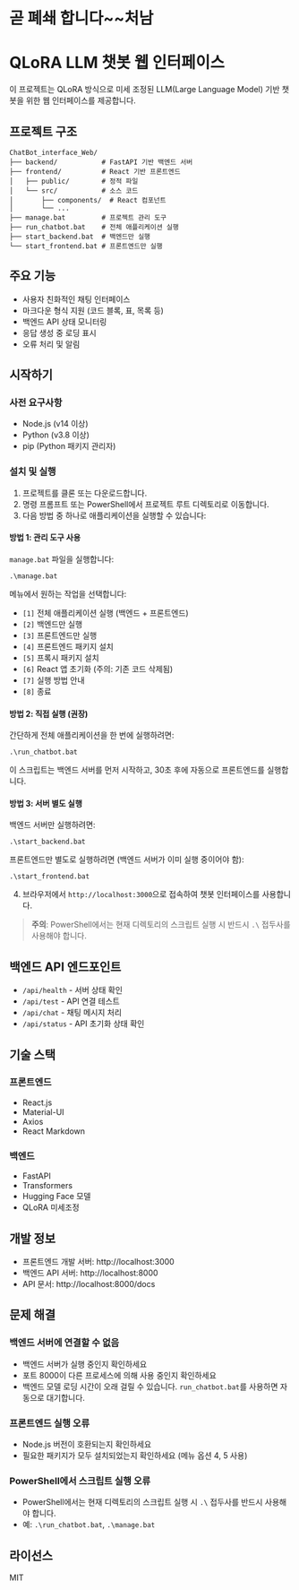 # 곧 폐쇄 합니다~~처남

# QLoRA LLM 챗봇 웹 인터페이스

이 프로젝트는 QLoRA 방식으로 미세 조정된 LLM(Large Language Model) 기반 챗봇을 위한 웹 인터페이스를 제공합니다.

## 프로젝트 구조

```
ChatBot_interface_Web/
├── backend/           # FastAPI 기반 백엔드 서버
├── frontend/          # React 기반 프론트엔드
│   ├── public/        # 정적 파일
│   └── src/           # 소스 코드
│       ├── components/  # React 컴포넌트
│       └── ...        
├── manage.bat         # 프로젝트 관리 도구
├── run_chatbot.bat    # 전체 애플리케이션 실행
├── start_backend.bat  # 백엔드만 실행
└── start_frontend.bat # 프론트엔드만 실행
```

## 주요 기능

- 사용자 친화적인 채팅 인터페이스
- 마크다운 형식 지원 (코드 블록, 표, 목록 등)
- 백엔드 API 상태 모니터링
- 응답 생성 중 로딩 표시
- 오류 처리 및 알림

## 시작하기

### 사전 요구사항

- Node.js (v14 이상)
- Python (v3.8 이상)
- pip (Python 패키지 관리자)

### 설치 및 실행

1. 프로젝트를 클론 또는 다운로드합니다.
2. 명령 프롬프트 또는 PowerShell에서 프로젝트 루트 디렉토리로 이동합니다.
3. 다음 방법 중 하나로 애플리케이션을 실행할 수 있습니다:

#### 방법 1: 관리 도구 사용

`manage.bat` 파일을 실행합니다:

```
.\manage.bat
```

메뉴에서 원하는 작업을 선택합니다:
- `[1]` 전체 애플리케이션 실행 (백엔드 + 프론트엔드)
- `[2]` 백엔드만 실행
- `[3]` 프론트엔드만 실행
- `[4]` 프론트엔드 패키지 설치
- `[5]` 프록시 패키지 설치
- `[6]` React 앱 초기화 (주의: 기존 코드 삭제됨)
- `[7]` 실행 방법 안내
- `[8]` 종료

#### 방법 2: 직접 실행 (권장)

간단하게 전체 애플리케이션을 한 번에 실행하려면:

```
.\run_chatbot.bat
```

이 스크립트는 백엔드 서버를 먼저 시작하고, 30초 후에 자동으로 프론트엔드를 실행합니다.

#### 방법 3: 서버 별도 실행

백엔드 서버만 실행하려면:

```
.\start_backend.bat
```

프론트엔드만 별도로 실행하려면 (백엔드 서버가 이미 실행 중이어야 함):

```
.\start_frontend.bat
```

4. 브라우저에서 `http://localhost:3000`으로 접속하여 챗봇 인터페이스를 사용합니다.

> **주의**: PowerShell에서는 현재 디렉토리의 스크립트 실행 시 반드시 `.\` 접두사를 사용해야 합니다.

## 백엔드 API 엔드포인트

- `/api/health` - 서버 상태 확인
- `/api/test` - API 연결 테스트
- `/api/chat` - 채팅 메시지 처리
- `/api/status` - API 초기화 상태 확인

## 기술 스택

### 프론트엔드
- React.js
- Material-UI
- Axios
- React Markdown

### 백엔드
- FastAPI
- Transformers
- Hugging Face 모델
- QLoRA 미세조정

## 개발 정보

- 프론트엔드 개발 서버: http://localhost:3000
- 백엔드 API 서버: http://localhost:8000
- API 문서: http://localhost:8000/docs

## 문제 해결

### 백엔드 서버에 연결할 수 없음
- 백엔드 서버가 실행 중인지 확인하세요
- 포트 8000이 다른 프로세스에 의해 사용 중인지 확인하세요
- 백엔드 모델 로딩 시간이 오래 걸릴 수 있습니다. `run_chatbot.bat`를 사용하면 자동으로 대기합니다.

### 프론트엔드 실행 오류
- Node.js 버전이 호환되는지 확인하세요
- 필요한 패키지가 모두 설치되었는지 확인하세요 (메뉴 옵션 4, 5 사용)

### PowerShell에서 스크립트 실행 오류
- PowerShell에서는 현재 디렉토리의 스크립트 실행 시 `.\` 접두사를 반드시 사용해야 합니다.
- 예: `.\run_chatbot.bat`, `.\manage.bat`

## 라이선스

MIT 
